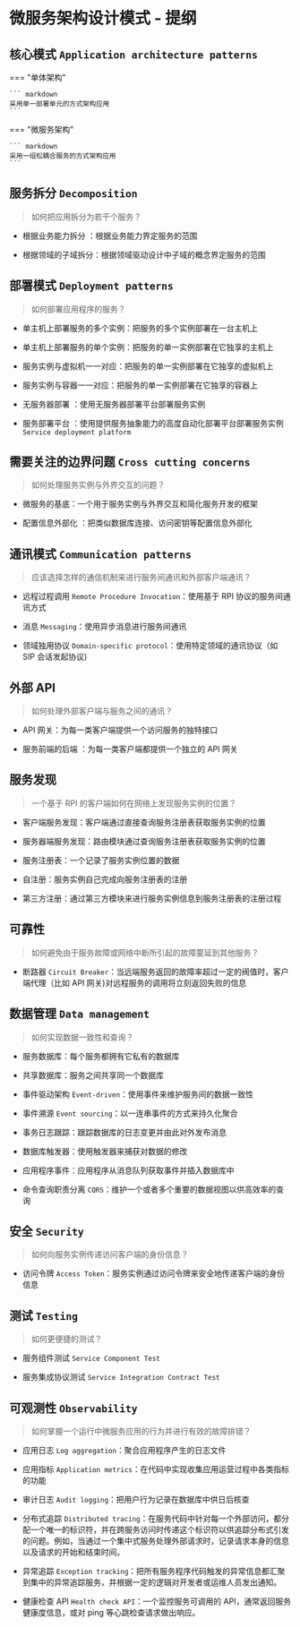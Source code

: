 # 微服务架构设计模式 - 提纲

## 核心模式 `Application architecture patterns`

=== "单体架构"

    ``` markdown
    采用单一部署单元的方式架构应用
    ```

=== "微服务架构"

    ``` markdown
    采用一组松耦合服务的方式架构应用
 	```

## 服务拆分 `Decomposition`

> 如何把应用拆分为若干个服务？

- 根据业务能力拆分 ：根据业务能力界定服务的范围

- 根据领域的子域拆分：根据领域驱动设计中子域的概念界定服务的范围

## 部署模式 `Deployment patterns`

> 如何部署应用程序的服务？

- 单主机上部署服务的多个实例：把服务的多个实例部署在一台主机上

- 单主机上部署服务的单个实例：把服务的单一实例部署在它独享的主机上

- 服务实例与虚拟机一一对应：把服务的单一实例部署在它独享的虚拟机上

- 服务实例与容器一一对应：把服务的单一实例部署在它独享的容器上

- 无服务器部署 ：使用无服务器部署平台部署服务实例

- 服务部署平台 ：使用提供服务抽象能力的高度自动化部署平台部署服务实例 `Service deployment platform`

## 需要关注的边界问题 `Cross cutting concerns`

> 如何处理服务实例与外界交互的问题？

- 微服务的基底：一个用于服务实例与外界交互和简化服务开发的框架

- 配置信息外部化 ：把类似数据库连接、访问密钥等配置信息外部化

## 通讯模式 `Communication patterns`

> 应该选择怎样的通信机制来进行服务间通讯和外部客户端通讯？

- 远程过程调用 `Remote Procedure Invocation`：使用基于 RPI 协议的服务间通讯方式

- 消息 `Messaging`：使用异步消息进行服务间通讯

- 领域独用协议 `Domain-specific protocol`：使用特定领域的通讯协议（如 SIP 会话发起协议)

## 外部 API

> 如何处理外部客户端与服务之间的通讯？

- API 网关：为每一类客户端提供一个访问服务的独特接口

- 服务前端的后端 ：为每一类客户端都提供一个独立的 API 网关

## 服务发现

> 一个基于 RPI 的客户端如何在网络上发现服务实例的位置？

- 客户端服务发现：客户端通过直接查询服务注册表获取服务实例的位置

- 服务器端服务发现：路由模块通过查询服务注册表获取服务实例的位置

- 服务注册表：一个记录了服务实例位置的数据

- 自注册：服务实例自己完成向服务注册表的注册

- 第三方注册：通过第三方模块来进行服务实例信息到服务注册表的注册过程



## 可靠性

> 如何避免由于服务故障或网络中断所引起的故障蔓延到其他服务？

- 断路器 `Circuit Breaker`：当远端服务返回的故障率超过一定的阀值时，客户端代理（比如 API 网关)对远程服务的调用将立刻返回失败的信息

## 数据管理 `Data management`

> 如何实现数据一致性和查询？

- 服务数据库：每个服务都拥有它私有的数据库

- 共享数据库：服务之间共享同一个数据库

- 事件驱动架构 `Event-driven`：使用事件来维护服务间的数据一致性

- 事件溯源 `Event sourcing`：以一连串事件的方式来持久化聚合

- 事务日志跟踪：跟踪数据库的日志变更并由此对外发布消息

- 数据库触发器：使用触发器来捕获对数据的修改

- 应用程序事件：应用程序从消息队列获取事件并插入数据库中

- 命令查询职责分离 `CQRS`：维护一个或者多个重要的数据视图以供高效率的查询

## 安全 `Security`

> 如何向服务实例传递访问客户端的身份信息？

- 访问令牌 `Access Token`：服务实例通过访问令牌来安全地传递客户端的身份信息

## 测试 `Testing`

> 如何更便捷的测试？

- 服务组件测试 `Service Component Test`

- 服务集成协议测试 `Service Integration Contract Test`

## 可观测性 `Observability`

> 如何掌握一个运行中微服务应用的行为并进行有效的故障排错？

- 应用日志 `Log aggregation`：聚合应用程序产生的日志文件

- 应用指标 `Application metrics`：在代码中实现收集应用运营过程中各类指标的功能

- 审计日志 `Audit logging`：把用户行为记录在数据库中供日后核查

- 分布式追踪 `Distributed tracing`：在服务代码中针对每一个外部访问，都分配一个唯一的标识符，并在跨服务访问时传递这个标识符以供追踪分布式引发的问题。例如，当通过一个集中式服务处理外部请求时，记录请求本身的信息以及请求的开始和结束时间。

- 异常追踪 `Exception tracking`：把所有服务程序代码触发的异常信息都汇聚到集中的异常追踪服务，并根据一定的逻辑对开发者或运维人员发出通知。

- 健康检查 API `Health check API`：一个监控服务可调用的 API，通常返回服务健康度信息，或对 ping 等心跳检查请求做出响应。
